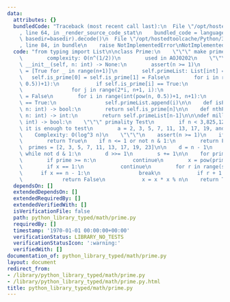 ```yaml
---
data:
  attributes: {}
  bundledCode: "Traceback (most recent call last):\n  File \"/opt/hostedtoolcache/Python/3.8.5/x64/lib/python3.8/site-packages/onlinejudge_verify/documentation/build.py\"\
    , line 64, in _render_source_code_stat\n    bundled_code = language.bundle(stat.path,\
    \ basedir=basedir).decode()\n  File \"/opt/hostedtoolcache/Python/3.8.5/x64/lib/python3.8/site-packages/onlinejudge_verify/languages/python.py\"\
    , line 84, in bundle\n    raise NotImplementedError\nNotImplementedError\n"
  code: "from typing import List\n\nclass Prime:\n    \"\"\" make prime numbers lists\n\
    \        complexity: O(n^(1/2))\n        used in AOJ0202\n    \"\"\"\n\n    def\
    \ __init__(self, n: int) -> None:\n        assert(n >= 1)\n        self.is_prime\
    \ = [True for _ in range(n+1)]\n        self.primeList: List[int] = []\n     \
    \   self.is_prime[0] = self.is_prime[1] = False\n        for i in range(2, int(pow(n,\
    \ 0.5))+1):\n            if self.is_prime[i] == True:\n                self.primeList.append(i)\n\
    \                for j in range(2*i, n+1, i):\n                    self.is_prime[j]\
    \ = False\n        for i in range(int(pow(n, 0.5))+1, n+1):\n            if self.is_prime[i]\
    \ == True:\n                self.primeList.append(i)\n\n    def isPrime(self,\
    \ n: int) -> bool:\n        return self.is_prime[n]\n\n    def nthPrime(self,\
    \ n: int) -> int:\n        return self.primeList[n-1]\n\n\ndef miller_rabin(n:\
    \ int) -> bool:\n    \"\"\" primality Test\n        if n < 3,825,123,056,546,413,051,\
    \ it is enough to test\n        a = 2, 3, 5, 7, 11, 13, 17, 19, and 23.\n    \
    \    Complexity: O(log^3 n)\n    \"\"\"\n    assert(n >= 1)\n    if n == 2:\n\
    \        return True\n    if n <= 1 or not n & 1:\n        return False\n\n  \
    \  primes = [2, 3, 5, 7, 11, 13, 17, 19, 23]\n\n    d = n - 1\n    s = 0\n   \
    \ while not d & 1:\n        d >>= 1\n        s += 1\n\n    for prime in primes:\n\
    \        if prime >= n:\n            continue\n        x = pow(prime, d, n)\n\
    \        if x == 1:\n            continue\n        for r in range(s):\n      \
    \      if x == n - 1:\n                break\n            if r + 1 == s:\n   \
    \             return False\n            x = x * x % n\n    return True\n"
  dependsOn: []
  extendedDependsOn: []
  extendedRequiredBy: []
  extendedVerifiedWith: []
  isVerificationFile: false
  path: python_library_typed/math/prime.py
  requiredBy: []
  timestamp: '1970-01-01 00:00:00+00:00'
  verificationStatus: LIBRARY_NO_TESTS
  verificationStatusIcon: ':warning:'
  verifiedWith: []
documentation_of: python_library_typed/math/prime.py
layout: document
redirect_from:
- /library/python_library_typed/math/prime.py
- /library/python_library_typed/math/prime.py.html
title: python_library_typed/math/prime.py
---
```

